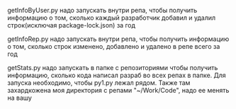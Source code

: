 getInfoByUser.py надо запускать внутри репа, чтобы получить информацию о том, сколько каждый разработчик добавил и удалил строк(исключая package-lock.json) за год

getInfoRep.py надо запускать внутри репа, чтобы получить информацию о том, сколько строк изменено, добавлено и удалено в репе всего за год

getStats.py надо запускать в папке с репозиториями чтобы получить информацию, сколько кода написал разраб во всех репах в папке. Для запуска необходимо, чтобы py1.py лежал рядом. Также там захардкожена моя директория с репами "~/Work/Code", надо ее менять на вашу
